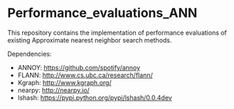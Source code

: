 Performance_evaluations_ANN
===========================

This repository contains the implementation of performance evaluations of existing Approximate nearest neighbor search methods.

Dependencies:

* ANNOY: https://github.com/spotify/annoy
* FLANN: http://www.cs.ubc.ca/research/flann/
* Kgraph: http://www.kgraph.org/
* nearpy: http://nearpy.io/
* lshash: https://pypi.python.org/pypi/lshash/0.0.4dev

